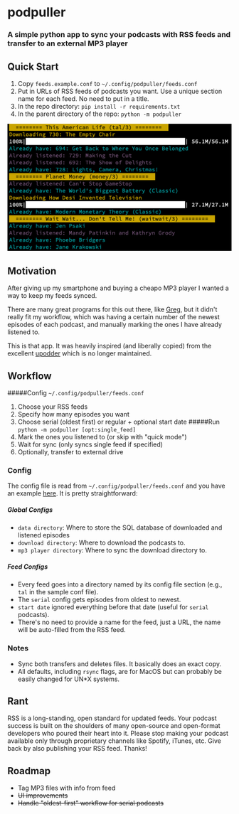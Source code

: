 # podpuller

### A simple python app to sync your podcasts with RSS feeds and transfer to an external MP3 player

## Quick Start

1. Copy `feeds.example.conf` to `~/.config/podpuller/feeds.conf`
2. Put in URLs of RSS feeds of podcasts you want. Use a unique section name for each feed. No need to put in a title.
3. In the repo directory: `pip install -r requirements.txt`
4. In the parent directory of the repo: `python -m podpuller`

<img src="screenshot.png">

## Motivation

After giving up my smartphone and buying a cheapo MP3 player I wanted a way to keep my feeds synced. 

There are many great programs for this out there, like [Greg](https://github.com/manolomartinez/greg/), but it didn't really fit my workflow, which was having a certain number of the newest episodes of each podcast, and manually marking the ones I have already listened to. 

This is that app. It was heavily inspired (and liberally copied) from the excellent [upodder](https://github.com/m3nu/upodder) which is no longer maintained. 

## Workflow

#####Config `~/.config/podpuller/feeds.conf`
1. Choose your RSS feeds
1. Specify how many episodes you want
1. Choose serial (oldest first) or regular + optional start date
#####Run `python -m podpuller [opt:single_feed]`
1. Mark the ones you listened to (or skip with "quick mode") 
1. Wait for sync (only syncs single feed if specified)
1. Optionally, transfer to external drive

### Config
The config file is read from `~/.config/podpuller/feeds.conf` and you have an example [here](https://github.com/guyhoffman/podpuller/blob/main/feeds.example.conf). It is pretty straightforward:

##### Global Configs
- `data directory`: Where to store the SQL database of downloaded and listened episodes
- `download directory`: Where to download the podcasts to. 
- `mp3 player directory`: Where to sync the download directory to. 

##### Feed Configs
- Every feed goes into a directory named by its config file section (e.g., `tal` in the sample conf file).
- The `serial` config gets episodes from oldest to newest.
- `start date` ignored everything before that date (useful for `serial` podcasts).
- There's no need to provide a name for the feed, just a URL, the name will be auto-filled from the RSS feed.

### Notes
- Sync both transfers and deletes files. It basically does an exact copy.
- All defaults, including `rsync` flags, are for MacOS but can probably be easily changed for UN*X systems.

## Rant

RSS is a long-standing, open standard for updated feeds. Your podcast success is built on the shoulders of many open-source and open-format developers who poured their heart into it. Please stop making your podcast available only through proprietary channels like Spotify, iTunes, etc. Give back by also publishing your RSS feed. Thanks!

## Roadmap

- Tag MP3 files with info from feed
- ~~UI improvements~~
- ~~Handle "oldest-first" workflow for serial podcasts~~
